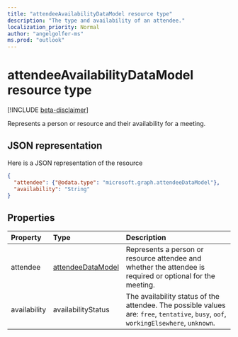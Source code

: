 ```yaml
---
title: "attendeeAvailabilityDataModel resource type"
description: "The type and availability of an attendee."
localization_priority: Normal
author: "angelgolfer-ms"
ms.prod: "outlook"
---
```


# attendeeAvailabilityDataModel resource type

[!INCLUDE [beta-disclaimer](../../includes/beta-disclaimer.md)]

Represents a person or resource and their availability for a meeting.

## JSON representation

Here is a JSON representation of the resource

<!-- {
  "blockType": "resource",
  "optionalProperties": [

  ],
  "@odata.type": "microsoft.graph.attendeeAvailabilityDataModel"
}-->

```json
{
  "attendee": {"@odata.type": "microsoft.graph.attendeeDataModel"},
  "availability": "String"
}

```
## Properties
| Property	   | Type	|Description|
|:---------------|:--------|:----------|
|attendee|[attendeeDataModel](attendeedatamodel.md)|Represents a person or resource attendee and whether the attendee is required or optional for the meeting.|
|availability|availabilityStatus| The availability status of the attendee. The possible values are: `free`, `tentative`, `busy`, `oof`, `workingElsewhere`, `unknown`.|

<!-- uuid: 8fcb5dbc-d5aa-4681-8e31-b001d5168d79
2015-10-25 14:57:30 UTC -->
<!--
{
  "type": "#page.annotation",
  "description": "attendeeAvailabilityDataModel resource",
  "keywords": "",
  "section": "documentation",
  "tocPath": "",
  "suppressions": [
    "Error: /api-reference/beta/resources/attendeeavailabilitydatamodel.md:\r\n      Exception processing links.\r\n    System.ArgumentException: Link Definition was null. Link text: !INCLUDE [beta-disclaimer](../../includes/beta-disclaimer.md)\r\n      at ApiDoctor.Validation.DocFile.get_LinkDestinations()\r\n      at ApiDoctor.Validation.DocSet.ValidateLinks(Boolean includeWarnings, String[] relativePathForFiles, IssueLogger issues, Boolean requireFilenameCaseMatch, Boolean printOrphanedFiles)"
  ]
}
-->